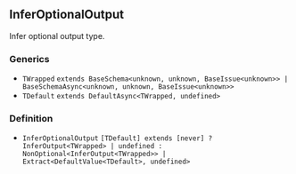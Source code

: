 InferOptionalOutput
-------------------

Infer optional output type.

### Generics

*   `TWrapped` `extends BaseSchema<unknown, unknown, BaseIssue<unknown>> | BaseSchemaAsync<unknown, unknown, BaseIssue<unknown>>`
*   `TDefault` `extends DefaultAsync<TWrapped, undefined>`

### Definition

*   `InferOptionalOutput` `[TDefault] extends [never] ? InferOutput<TWrapped> | undefined : NonOptional<InferOutput<TWrapped>> | Extract<DefaultValue<TDefault>, undefined>`